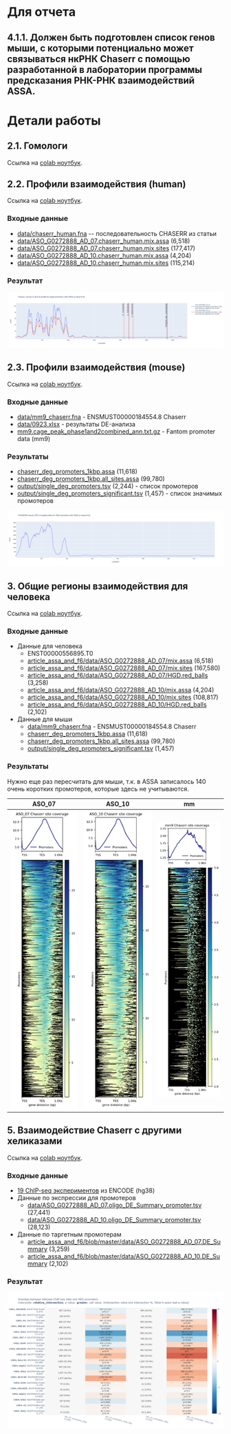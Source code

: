 # Для отчета

## 4.1.1. Должен быть подготовлен список генов мыши, с которыми потенциально может связываться нкРНК Chaserr с помощью разработанной в лаборатории программы предсказания РНК-РНК взаимодействий ASSA.



# Детали работы

## 2.1. Гомологи

Ссылка на [colab ноутбук](https://colab.research.google.com/drive/1JS8iUqV0oUH4CZuBMXifwLFpeBQ_pJkW?usp=sharing).

## 2.2. Профили взаимодействия (human)

Ссылка на [colab ноутбук](https://colab.research.google.com/drive/1wVug5xCxIxlLOYn_ZnoqmVdEtorR4Pvi?usp=sharing).

### Входные данные

- [data/chaserr_human.fna](data/chaserr_human.fna) -- последовательность CHASERR из статьи
- [data/ASO_G0272888_AD_07.chaserr_human.mix.assa](data/ASO_G0272888_AD_07.chaserr_human.mix.assa) (6,518)
- [data/ASO_G0272888_AD_07.chaserr_human.mix.sites](data/ASO_G0272888_AD_07.chaserr_human.mix.sites) (177,417)
- [data/ASO_G0272888_AD_10.chaserr_human.mix.assa](data/ASO_G0272888_AD_10.chaserr_human.mix.assa) (4,204)
- [data/ASO_G0272888_AD_10.chaserr_human.mix.sites](data/ASO_G0272888_AD_10.chaserr_human.mix.sites) (115,214)

### Результат

![s](img/4.1.2_CHASERR_human_profile.png)

## 2.3. Профили взаимодействия (mouse)

Ссылка на [colab ноутбук](https://colab.research.google.com/drive/10eXPl9n7Zq4NoPhgvpcJpXsnI8SSz1wL?usp=sharing).

### Входные данные

- [data/mm9_chaserr.fna](data/mm9_chaserr.fna) - ENSMUST00000184554.8 Chaserr
- [data/0923.xlsx](data/0923.xlsx) - результаты DE-анализа
- [mm9.cage_peak_phase1and2combined_ann.txt.gz](https://fantom.gsc.riken.jp/5/datafiles/latest/extra/CAGE_peaks/mm9.cage_peak_phase1and2combined_ann.txt.gz) - Fantom promoter data (mm9)

### Результаты

- [chaserr_deg_promoters_1kbp.assa](http://himorna.fbras.ru/~fed/assa_results/chaserr_deg_promoters_1kbp.assa) (11,618)
- [chaserr_deg_promoters_1kbp.all_sites.assa](http://himorna.fbras.ru/~fed/assa_results/chaserr_deg_promoters_1kbp.all_sites.assa) (99,780)
- [output/single_deg_promoters.tsv](output/single_deg_promoters.tsv) (2,244) - список промотеров
- [output/single_deg_promoters_significant.tsv](output/single_deg_promoters_significant.tsv) (1,457) - список значимых промотеров

![img/4.1.2_CHASERR_mouse_profile.png](img/4.1.2_CHASERR_mouse_profile.png)

## 3. Общие регионы взаимодействия для человека

Ссылка на [colab ноутбук](https://colab.research.google.com/drive/1E3zFJ8qXbL-afAKd6N00CZPuBDCJs2y9?usp=sharing).

### Входные данные

- Данные для человека
    - ENST00000556895.T0
    - [article_assa_and_f6/data/ASO_G0272888_AD_07/mix.assa](https://github.com/vanya-antonov/article_assa_and_f6/blob/master/data/ASO_G0272888_AD_07/mix.assa) (6,518)
    - [article_assa_and_f6/data/ASO_G0272888_AD_07/mix.sites](https://github.com/vanya-antonov/article_assa_and_f6/blob/master/data/ASO_G0272888_AD_07/mix.sites) (167,580)
    - [article_assa_and_f6/data/ASO_G0272888_AD_07/HGD.red_balls](https://github.com/vanya-antonov/article_assa_and_f6/blob/master/data/ASO_G0272888_AD_07/HGD.red_balls) (3,258)
    - [article_assa_and_f6/data/ASO_G0272888_AD_10/mix.assa](https://github.com/vanya-antonov/article_assa_and_f6/blob/master/data/ASO_G0272888_AD_10/mix.assa) (4,204)
    - [article_assa_and_f6/data/ASO_G0272888_AD_10/mix.sites](https://github.com/vanya-antonov/article_assa_and_f6/blob/master/data/ASO_G0272888_AD_10/mix.sites) (108,817)
    - [article_assa_and_f6/data/ASO_G0272888_AD_10/HGD.red_balls](https://github.com/vanya-antonov/article_assa_and_f6/blob/master/data/ASO_G0272888_AD_10/HGD.red_balls) (2,102)
- Данные для мыши
    - [data/mm9_chaserr.fna](data/mm9_chaserr.fna) - ENSMUST00000184554.8 Chaserr
    - [chaserr_deg_promoters_1kbp.assa](http://himorna.fbras.ru/~fed/assa_results/chaserr_deg_promoters_1kbp.assa) (11,618)
    - [chaserr_deg_promoters_1kbp.all_sites.assa](http://himorna.fbras.ru/~fed/assa_results/chaserr_deg_promoters_1kbp.all_sites.assa) (99,780)
    - [output/single_deg_promoters_significant.tsv](output/single_deg_promoters_significant.tsv) (1,457)


### Результаты

Нужно еще раз пересчитать для мыши, т.к. в ASSA записалось 140 очень коротких промотеров, которые здесь не учитываются.

| ASO_07 | ASO_10 | mm |
|:---:|:---:|:---:|
|![3-deepTools-1](img/4.1.3_deeptools-1.png)|![3-deepTools-2](img/4.1.3_deeptools-2.png)|![3-deepTools-3](img/4.1.3_deeptools-3.png)|

## 5. Взаимодействие Chaserr с другими хеликазами

Ссылка на [colab ноутбук](https://colab.research.google.com/drive/1M5hKI0m_XLca6Cqx5VmaWthlnnRgQwbJ?usp=sharing).

### Входные данные

- [19 ChIP-seq экспериментов](https://www.encodeproject.org/search/?type=Experiment&replicates.library.biosample.donor.organism.scientific_name=Homo+sapiens&assay_title=TF+ChIP-seq&status=released&biosample_ontology.classification=cell+line&target.label=CHD2&target.label=CHD1&target.label=CHD4&target.label=CHD7&assembly=GRCh38&files.file_type=bed+narrowPeak) из ENCODE (hg38)
- Данные по экспрессии для промотеров
    - [data/ASO_G0272888_AD_07.oligo_DE_Summary_promoter.tsv](data/ASO_G0272888_AD_07.oligo_DE_Summary_promoter.tsv) (27,441)
    - [data/ASO_G0272888_AD_10.oligo_DE_Summary_promoter.tsv](data/ASO_G0272888_AD_10.oligo_DE_Summary_promoter.tsv) (28,123)
- Данные по таргетным промотерам
    - [article_assa_and_f6/blob/master/data/ASO_G0272888_AD_07.DE_Summary](https://github.com/vanya-antonov/article_assa_and_f6/blob/master/data/ASO_G0272888_AD_07.DE_Summary) (3,259)
    - [article_assa_and_f6/blob/master/data/ASO_G0272888_AD_10.DE_Summary](https://github.com/vanya-antonov/article_assa_and_f6/blob/master/data/ASO_G0272888_AD_10.DE_Summary) (2,102)

### Результат

![5-Heatmap](img/4.1.5_heatmap.png)
